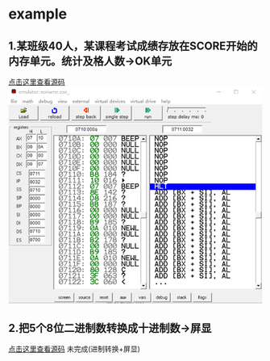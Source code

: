 # example
## 1.某班级40人，某课程考试成绩存放在SCORE开始的内存单元。统计及格人数->OK单元
[点击这里查看源码](https://github.com/fengjijiao/assembly-code/blob/master/example/1.asm)
![截图](https://github.com/fengjijiao/assembly-code/raw/master/example/1.png "截图")
## 2.把5个8位二进制数转换成十进制数->屏显
[点击这里查看源码](https://github.com/fengjijiao/assembly-code/blob/master/example/2.asm)
未完成(进制转换+屏显)  
